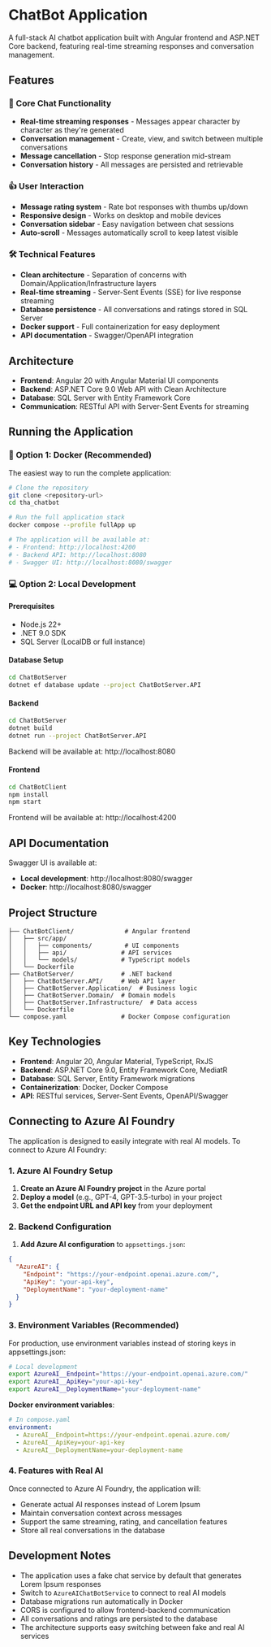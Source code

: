 # ChatBot Application

A full-stack AI chatbot application built with Angular frontend and ASP.NET Core backend, featuring real-time streaming responses and conversation management.

## Features

### 🤖 Core Chat Functionality
- **Real-time streaming responses** - Messages appear character by character as they're generated
- **Conversation management** - Create, view, and switch between multiple conversations
- **Message cancellation** - Stop response generation mid-stream
- **Conversation history** - All messages are persisted and retrievable

### 👍 User Interaction
- **Message rating system** - Rate bot responses with thumbs up/down
- **Responsive design** - Works on desktop and mobile devices
- **Conversation sidebar** - Easy navigation between chat sessions
- **Auto-scroll** - Messages automatically scroll to keep latest visible

### 🛠 Technical Features
- **Clean architecture** - Separation of concerns with Domain/Application/Infrastructure layers
- **Real-time streaming** - Server-Sent Events (SSE) for live response streaming
- **Database persistence** - All conversations and ratings stored in SQL Server
- **Docker support** - Full containerization for easy deployment
- **API documentation** - Swagger/OpenAPI integration

## Architecture

- **Frontend**: Angular 20 with Angular Material UI components
- **Backend**: ASP.NET Core 9.0 Web API with Clean Architecture
- **Database**: SQL Server with Entity Framework Core
- **Communication**: RESTful API with Server-Sent Events for streaming

## Running the Application

### 🚀 Option 1: Docker (Recommended)

The easiest way to run the complete application:

```bash
# Clone the repository
git clone <repository-url>
cd tha_chatbot

# Run the full application stack
docker compose --profile fullApp up

# The application will be available at:
# - Frontend: http://localhost:4200
# - Backend API: http://localhost:8080
# - Swagger UI: http://localhost:8080/swagger
```

### 💻 Option 2: Local Development

#### Prerequisites
- Node.js 22+
- .NET 9.0 SDK  
- SQL Server (LocalDB or full instance)

#### Database Setup
```bash
cd ChatBotServer
dotnet ef database update --project ChatBotServer.API
```

#### Backend
```bash
cd ChatBotServer
dotnet build
dotnet run --project ChatBotServer.API
```
Backend will be available at: http://localhost:8080

#### Frontend
```bash
cd ChatBotClient
npm install
npm start
```
Frontend will be available at: http://localhost:4200

## API Documentation

Swagger UI is available at:
- **Local development**: http://localhost:8080/swagger
- **Docker**: http://localhost:8080/swagger

## Project Structure

```
├── ChatBotClient/              # Angular frontend
│   ├── src/app/
│   │   ├── components/         # UI components
│   │   ├── api/               # API services
│   │   └── models/            # TypeScript models
│   └── Dockerfile
├── ChatBotServer/             # .NET backend
│   ├── ChatBotServer.API/     # Web API layer
│   ├── ChatBotServer.Application/  # Business logic
│   ├── ChatBotServer.Domain/  # Domain models
│   ├── ChatBotServer.Infrastructure/  # Data access
│   └── Dockerfile
└── compose.yaml               # Docker Compose configuration
```

## Key Technologies

- **Frontend**: Angular 20, Angular Material, TypeScript, RxJS
- **Backend**: ASP.NET Core 9.0, Entity Framework Core, MediatR
- **Database**: SQL Server, Entity Framework migrations
- **Containerization**: Docker, Docker Compose
- **API**: RESTful services, Server-Sent Events, OpenAPI/Swagger

## Connecting to Azure AI Foundry

The application is designed to easily integrate with real AI models. To connect to Azure AI Foundry:

### 1. Azure AI Foundry Setup

1. **Create an Azure AI Foundry project** in the Azure portal
2. **Deploy a model** (e.g., GPT-4, GPT-3.5-turbo) in your project
3. **Get the endpoint URL and API key** from your deployment

### 2. Backend Configuration

1. **Add Azure AI configuration** to `appsettings.json`:
```json
{
  "AzureAI": {
    "Endpoint": "https://your-endpoint.openai.azure.com/",
    "ApiKey": "your-api-key",
    "DeploymentName": "your-deployment-name"
  }
}
```

### 3. Environment Variables (Recommended)

For production, use environment variables instead of storing keys in appsettings.json:

```bash
# Local development
export AzureAI__Endpoint="https://your-endpoint.openai.azure.com/"
export AzureAI__ApiKey="your-api-key"
export AzureAI__DeploymentName="your-deployment-name"
```

**Docker environment variables**:
```yaml
# In compose.yaml
environment:
  - AzureAI__Endpoint=https://your-endpoint.openai.azure.com/
  - AzureAI__ApiKey=your-api-key
  - AzureAI__DeploymentName=your-deployment-name
```

### 4. Features with Real AI

Once connected to Azure AI Foundry, the application will:
- Generate actual AI responses instead of Lorem Ipsum
- Maintain conversation context across messages
- Support the same streaming, rating, and cancellation features
- Store all real conversations in the database

## Development Notes

- The application uses a fake chat service by default that generates Lorem Ipsum responses
- Switch to `AzureAIChatBotService` to connect to real AI models
- Database migrations run automatically in Docker
- CORS is configured to allow frontend-backend communication
- All conversations and ratings are persisted to the database
- The architecture supports easy switching between fake and real AI services